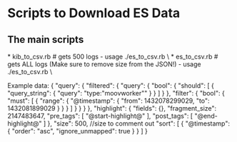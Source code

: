 # Scripts to Download ES Data

<h2>The main scripts</h2>
* kib_to_csv.rb # gets 500 logs
  - usage ./es_to_csv.rb \<data>
* es_to_csv.rb # gets ALL logs (Make sure to remove size from the JSON!)
  - usage ./es_to_csv.rb \<data> 

Example data:
{
  "query": {
    "filtered": {
      "query": {
        "bool": {
          "should": [
            {
              "query_string": {
                "query": "type:\"moovworker\""
              }
            }
          ]
        }
      },
      "filter": {
        "bool": {
          "must": [
            {
              "range": {
                "@timestamp": {
                  "from": 1432078299029,
                  "to": 1432081899029
                }
              }
            }
          ]
        }
      }
    }
  },
  "highlight": {
    "fields": {},
    "fragment_size": 2147483647,
    "pre_tags": [
      "@start-highlight@"
    ],
    "post_tags": [
      "@end-highlight@"
    ]
  },
  "size": 500, //size to comment out
  "sort": [
    {
      "@timestamp": {
        "order": "asc",
        "ignore_unmapped": true
      }
    }
  ]
}
